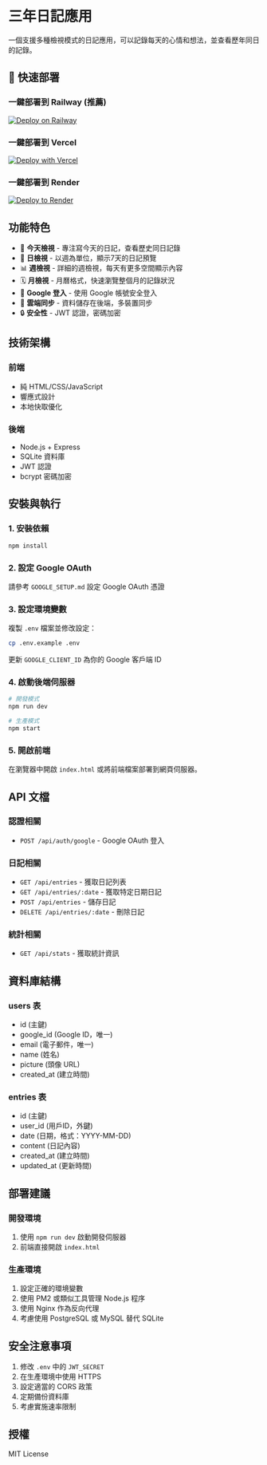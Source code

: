 # 三年日記應用

一個支援多種檢視模式的日記應用，可以記錄每天的心情和想法，並查看歷年同日的記錄。

## 🚀 快速部署

### 一鍵部署到 Railway (推薦)
[![Deploy on Railway](https://railway.app/button.svg)](https://railway.app/new/template?template=https://github.com/PapaChiang/three-year-diary)

### 一鍵部署到 Vercel
[![Deploy with Vercel](https://vercel.com/button)](https://vercel.com/new/clone?repository-url=https://github.com/PapaChiang/three-year-diary)

### 一鍵部署到 Render
[![Deploy to Render](https://render.com/images/deploy-to-render-button.svg)](https://render.com/deploy?repo=https://github.com/PapaChiang/three-year-diary)

## 功能特色

- 📝 **今天檢視** - 專注寫今天的日記，查看歷史同日記錄
- 📅 **日檢視** - 以週為單位，顯示7天的日記預覽
- 📊 **週檢視** - 詳細的週檢視，每天有更多空間顯示內容
- 🗓️ **月檢視** - 月曆格式，快速瀏覽整個月的記錄狀況
- 👤 **Google 登入** - 使用 Google 帳號安全登入
- 💾 **雲端同步** - 資料儲存在後端，多裝置同步
- 🔒 **安全性** - JWT 認證，密碼加密

## 技術架構

### 前端
- 純 HTML/CSS/JavaScript
- 響應式設計
- 本地快取優化

### 後端
- Node.js + Express
- SQLite 資料庫
- JWT 認證
- bcrypt 密碼加密

## 安裝與執行

### 1. 安裝依賴
```bash
npm install
```

### 2. 設定 Google OAuth
請參考 `GOOGLE_SETUP.md` 設定 Google OAuth 憑證

### 3. 設定環境變數
複製 `.env` 檔案並修改設定：
```bash
cp .env.example .env
```
更新 `GOOGLE_CLIENT_ID` 為你的 Google 客戶端 ID

### 4. 啟動後端伺服器
```bash
# 開發模式
npm run dev

# 生產模式
npm start
```

### 5. 開啟前端
在瀏覽器中開啟 `index.html` 或將前端檔案部署到網頁伺服器。

## API 文檔

### 認證相關
- `POST /api/auth/google` - Google OAuth 登入

### 日記相關
- `GET /api/entries` - 獲取日記列表
- `GET /api/entries/:date` - 獲取特定日期日記
- `POST /api/entries` - 儲存日記
- `DELETE /api/entries/:date` - 刪除日記

### 統計相關
- `GET /api/stats` - 獲取統計資訊

## 資料庫結構

### users 表
- id (主鍵)
- google_id (Google ID，唯一)
- email (電子郵件，唯一)
- name (姓名)
- picture (頭像 URL)
- created_at (建立時間)

### entries 表
- id (主鍵)
- user_id (用戶ID，外鍵)
- date (日期，格式：YYYY-MM-DD)
- content (日記內容)
- created_at (建立時間)
- updated_at (更新時間)

## 部署建議

### 開發環境
1. 使用 `npm run dev` 啟動開發伺服器
2. 前端直接開啟 `index.html`

### 生產環境
1. 設定正確的環境變數
2. 使用 PM2 或類似工具管理 Node.js 程序
3. 使用 Nginx 作為反向代理
4. 考慮使用 PostgreSQL 或 MySQL 替代 SQLite

## 安全注意事項

1. 修改 `.env` 中的 `JWT_SECRET`
2. 在生產環境中使用 HTTPS
3. 設定適當的 CORS 政策
4. 定期備份資料庫
5. 考慮實施速率限制

## 授權

MIT License